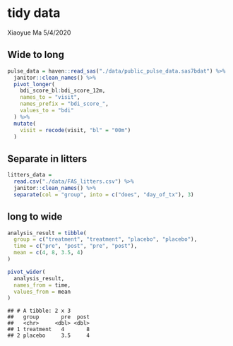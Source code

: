 tidy data
================
Xiaoyue Ma
5/4/2020

## Wide to long

``` r
pulse_data = haven::read_sas("./data/public_pulse_data.sas7bdat") %>% 
  janitor::clean_names() %>% 
  pivot_longer(
    bdi_score_bl:bdi_score_12m,
    names_to = "visit",
    names_prefix = "bdi_score_",
    values_to = "bdi"
  ) %>% 
  mutate(
    visit = recode(visit, "bl" = "00m")
  )
```

## Separate in litters

``` r
litters_data = 
  read.csv("./data/FAS_litters.csv") %>% 
  janitor::clean_names() %>% 
  separate(col = "group", into = c("does", "day_of_tx"), 3)
```

## long to wide

``` r
analysis_result = tibble(
  group = c("treatment", "treatment", "placebo", "placebo"),
  time = c("pre", "post", "pre", "post"),
  mean = c(4, 8, 3.5, 4)
)

pivot_wider(
  analysis_result,
  names_from = time,
  values_from = mean
)
```

    ## # A tibble: 2 x 3
    ##   group       pre  post
    ##   <chr>     <dbl> <dbl>
    ## 1 treatment   4       8
    ## 2 placebo     3.5     4

